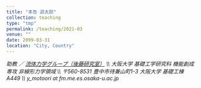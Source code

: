 ```yaml
---
title: "本告 遊太郎"
collection: teaching
type: "tmp"
permalink: /teaching/2021-03
venue: ""
date: 2099-03-31
location: "City, Country"
---
```


<i>
助教 ／ <a href="https://fm.me.es.osaka-u.ac.jp">流体力学グループ（後藤研究室）</a>
\\
大阪大学 基礎工学研究科 機能創成専攻 非線形力学領域
\\
〒560-8531 豊中市待兼山町1-3
大阪大学 基礎工棟 A449 \\
y_motoori at fm.me.es.osaka-u.ac.jp
</i>
